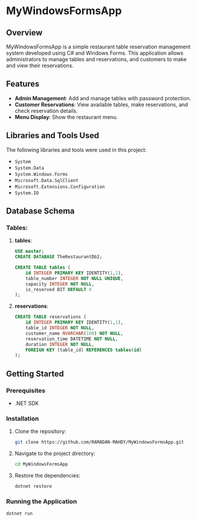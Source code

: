 # MyWindowsFormsApp

## Overview
MyWindowsFormsApp is a simple restaurant table reservation management system developed using C# and Windows Forms. This application allows administrators to manage tables and reservations, and customers to make and view their reservations.

## Features
- **Admin Management**: Add and manage tables with password protection.
- **Customer Reservations**: View available tables, make reservations, and check reservation details.
- **Menu Display**: Show the restaurant menu.

## Libraries and Tools Used
The following libraries and tools were used in this project:
- `System`
- `System.Data`
- `System.Windows.Forms`
- `Microsoft.Data.SqlClient`
- `Microsoft.Extensions.Configuration`
- `System.IO`

## Database Schema
### Tables:
1. **tables**:
    ```sql
   USE master;
    CREATE DATABASE TheRestaurantDb2;
    
    CREATE TABLE tables (
        id INTEGER PRIMARY KEY IDENTITY(1,1),
        table_number INTEGER NOT NULL UNIQUE,
        capacity INTEGER NOT NULL,
        is_reserved BIT DEFAULT 0
    );
    ```

2. **reservations**:
    ```sql
    CREATE TABLE reservations (
        id INTEGER PRIMARY KEY IDENTITY(1,1),
        table_id INTEGER NOT NULL,
        customer_name NVARCHAR(100) NOT NULL,
        reservation_time DATETIME NOT NULL,
        duration INTEGER NOT NULL,
        FOREIGN KEY (table_id) REFERENCES tables(id)
    );
    ```

## Getting Started
### Prerequisites
- .NET SDK

### Installation
1. Clone the repository:
    ```bash
    git clone https://github.com/RAMADAN-MAHDY/MyWindowsFormsApp.git
    ```
2. Navigate to the project directory:
    ```bash
    cd MyWindowsFormsApp
    ```
3. Restore the dependencies:
    ```bash
    dotnet restore
    ```

### Running the Application
```bash
dotnet run
